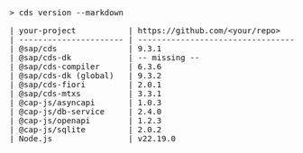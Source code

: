 <!-- this file is automatically generated and updated by a github action -->
<pre class="log">
> cds version --markdown

| your-project           | https://github.com/&lt;your/repo&gt;          |
| ---------------------- | --------------------------------------- |
| @sap/cds               | 9.3.1                                   |
| @sap/cds-dk            | -- missing --                           |
| @sap/cds-compiler      | 6.3.6                                   |
| @sap/cds-dk (global)   | 9.3.2                                   |
| @sap/cds-fiori         | 2.0.1                                   |
| @sap/cds-mtxs          | 3.3.1                                   |
| @cap-js/asyncapi       | 1.0.3                                   |
| @cap-js/db-service     | 2.4.0                                   |
| @cap-js/openapi        | 1.2.3                                   |
| @cap-js/sqlite         | 2.0.2                                   |
| Node.js                | v22.19.0                                |
</pre>
